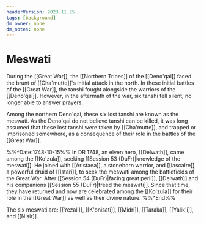 ```yaml
---
headerVersion: 2023.11.25
tags: [background]
dm_owner: none
dm_notes: none
---
```

# Meswati

During the [[Great War]], the [[Northern Tribes]] of the [[Deno'qai]] faced the brunt of [[Cha'mutte]]'s initial attack in the north. In these initial battles of the [[Great War]], the tanshi fought alongside the warriors of the [[Deno'qai]]. However, in the aftermath of the war, six tanshi fell silent, no longer able to answer prayers. 

Among the northern Deno'qai, these six lost tanshi are known as the meswati. As the Deno'qai do not believe tanshi can be killed, it was long assumed that these lost tanshi were taken by [[Cha'mutte]], and trapped or imprisoned somewhere, as a consequence of their role in the battles of the [[Great War]]. 

%%^Date:1748-10-15%%
In DR 1748, an elven hero, [[Delwath]], came among the [[Ko'zula]], seeking [[Session 53 (DuFr)|knowledge of the meswati]]. He joined with [[Aristaea]], a stoneborn warrior, and [[Iascaire]], a powerful druid of [[Istari]], to seek the meswati among the battlefields of the Great War. After [[Session 54 (DuFr)|facing great peril]], [[Delwath]] and his companions [[Session 55 (DuFr)|freed the meswati]]. Since that time, they have returned and now are celebrated among the [[Ko'zula]] for their role in the [[Great War]] as well as their divine nature.
%%^End%%

The six meswati are: [[Yezali]], [[K'onisati]], [[Midri]], [[Taraka]], [[Yalik'i]], and [[Nisir]]. 